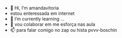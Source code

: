 - 👋 Hi, I’m amandavitoria
- estou enteressada em internet 
- 🌱 I’m currently learning ...
- 💞️ vou colaborar em me esforça nas aula 
- 📫 para falar comigo no zap ou hista pvvv-boschin

<!---

baiao2389/baiao2389 is a ✨ special ✨ repository because its `README.md` (this file) appears on your GitHub profile.
You can click the Preview link to take a look at your changes.
--->
